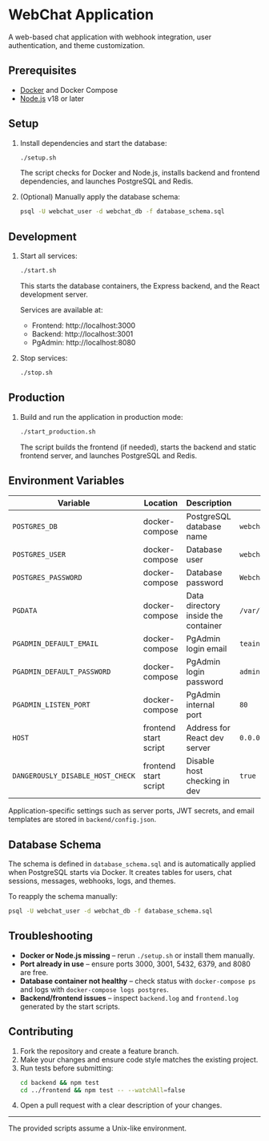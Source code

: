 # WebChat Application

A web-based chat application with webhook integration, user authentication, and theme customization.

## Prerequisites
- [Docker](https://docs.docker.com/get-docker/) and Docker Compose
- [Node.js](https://nodejs.org/) v18 or later

## Setup

1. Install dependencies and start the database:
   ```bash
   ./setup.sh
   ```
   The script checks for Docker and Node.js, installs backend and frontend dependencies, and launches PostgreSQL and Redis.

2. (Optional) Manually apply the database schema:
   ```bash
   psql -U webchat_user -d webchat_db -f database_schema.sql
   ```

## Development

1. Start all services:
   ```bash
   ./start.sh
   ```
   This starts the database containers, the Express backend, and the React development server.

   Services are available at:
   - Frontend: http://localhost:3000
   - Backend:  http://localhost:3001
   - PgAdmin:  http://localhost:8080

2. Stop services:
   ```bash
   ./stop.sh
   ```

## Production

1. Build and run the application in production mode:
   ```bash
   ./start_production.sh
   ```
   The script builds the frontend (if needed), starts the backend and static frontend server, and launches PostgreSQL and Redis.

## Environment Variables

| Variable | Location | Description | Default |
|----------|----------|-------------|---------|
| `POSTGRES_DB` | docker-compose | PostgreSQL database name | `webchat_db` |
| `POSTGRES_USER` | docker-compose | Database user | `webchat_user` |
| `POSTGRES_PASSWORD` | docker-compose | Database password | `Webchat2024!` |
| `PGDATA` | docker-compose | Data directory inside the container | `/var/lib/postgresql/data/pgdata` |
| `PGADMIN_DEFAULT_EMAIL` | docker-compose | PgAdmin login email | `teain1370@gmail.com` |
| `PGADMIN_DEFAULT_PASSWORD` | docker-compose | PgAdmin login password | `admin123` |
| `PGADMIN_LISTEN_PORT` | docker-compose | PgAdmin internal port | `80` |
| `HOST` | frontend start script | Address for React dev server | `0.0.0.0` |
| `DANGEROUSLY_DISABLE_HOST_CHECK` | frontend start script | Disable host checking in dev | `true` |

Application-specific settings such as server ports, JWT secrets, and email templates are stored in `backend/config.json`.

## Database Schema

The schema is defined in `database_schema.sql` and is automatically applied when PostgreSQL starts via Docker. It creates tables for users, chat sessions, messages, webhooks, logs, and themes.

To reapply the schema manually:
```bash
psql -U webchat_user -d webchat_db -f database_schema.sql
```

## Troubleshooting

- **Docker or Node.js missing** – rerun `./setup.sh` or install them manually.
- **Port already in use** – ensure ports 3000, 3001, 5432, 6379, and 8080 are free.
- **Database container not healthy** – check status with `docker-compose ps` and logs with `docker-compose logs postgres`.
- **Backend/frontend issues** – inspect `backend.log` and `frontend.log` generated by the start scripts.

## Contributing

1. Fork the repository and create a feature branch.
2. Make your changes and ensure code style matches the existing project.
3. Run tests before submitting:
   ```bash
   cd backend && npm test
   cd ../frontend && npm test -- --watchAll=false
   ```
4. Open a pull request with a clear description of your changes.

---

The provided scripts assume a Unix-like environment.
